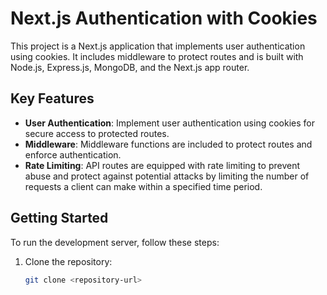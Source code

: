 # Next.js Authentication with Cookies

This project is a Next.js application that implements user authentication using cookies. It includes middleware to protect routes and is built with Node.js, Express.js, MongoDB, and the Next.js app router.

## Key Features

- **User Authentication**: Implement user authentication using cookies for secure access to protected routes.
- **Middleware**: Middleware functions are included to protect routes and enforce authentication.
- **Rate Limiting**: API routes are equipped with rate limiting to prevent abuse and protect against potential attacks by limiting the number of requests a client can make within a specified time period.

## Getting Started

To run the development server, follow these steps:

1. Clone the repository:
   ```bash
   git clone <repository-url>
